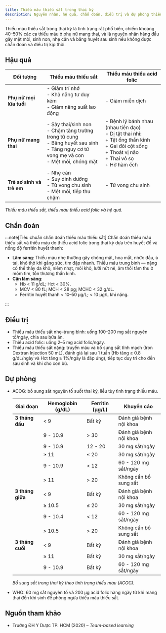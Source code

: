 ```yaml
---
title: Thiếu máu thiếu sắt trong thai kỳ
description: Nguyên nhân, hệ quả, chẩn đoán, điều trị và dự phòng thiếu máu thiếu sắt trong thai kỳ.
---
```


Thiếu máu thiếu sắt trong thai kỳ là tình trạng rất phổ biến, chiếm khoảng 40–50% các ca thiếu máu ở phụ nữ mang thai, và là nguyên nhân hàng đầu gây mệt mỏi, sinh non, nhẹ cân và băng huyết sau sinh nếu không được chẩn đoán và điều trị kịp thời.

## Hậu quả

| Đối tượng                 | Thiếu máu thiếu sắt                                                                                                                          | Thiếu máu thiếu acid folic                                                                                                                                    |
| ------------------------- | -------------------------------------------------------------------------------------------------------------------------------------------- | ------------------------------------------------------------------------------------------------------------------------------------------------------------- |
| **Phụ nữ mọi lứa tuổi**   | - Giảm trí nhớ<br>- Khả năng tư duy kém<br>- Giảm năng suất lao động                                                                         | - Giảm miễn dịch                                                                                                                                              |
| **Phụ nữ mang thai**      | - Sảy thai/sinh non<br>- Chậm tăng trưởng trong tử cung<br>- Băng huyết sau sinh<br>- Tăng nguy cơ tử vong mẹ và con<br>- Mệt mỏi, chóng mặt | - Bệnh lý bánh nhau (nhau tiền đạo)<br>- Dị tật thai nhi:<br> + Tật ống thần kinh<br> + Gai đôi cột sống<br> + Thoát vị não<br> + Thai vô sọ<br> + Hở hàm ếch |
| **Trẻ sơ sinh và trẻ em** | - Nhẹ cân<br>- Suy dinh dưỡng<br>- Tử vong chu sinh<br>- Mệt mỏi, tiếp thu chậm                                                              | - Tử vong chu sinh                                                                                                                                            |

_Thiếu máu thiếu sắt, thiếu máu thiếu acid folic và hệ quả._

## Chẩn đoán

:::note[Tiêu chuẩn chẩn đoán thiếu máu thiếu sắt]
Chẩn đoán thiếu máu thiếu sắt và thiếu máu do thiếu acid folic trong thai kỳ dựa trên huyết đồ và nồng độ ferritin huyết thanh:

- **Lâm sàng**: Thiếu máu nhẹ thường gây chóng mặt, hoa mắt, nhức đầu, ù tai, khó thở khi gắng sức, tim đập nhanh. Thiếu máu trung bình — nặng có thể thấy da khô, niêm nhạt, môi khô, lưỡi nứt nẻ, âm thổi tâm thu ở mỏm tim, tổn thương thần kinh.
- **Cận lâm sàng**:
  - Hb < 11 g/dL; Hct < 30%.
  - MCV < 80 fL; MCH < 28 pg; MCHC < 32 g/dL.
  - Ferritin huyết thanh < 10–50 µg/L; < 10 µg/L khi nặng.

:::

## Điều trị

- Thiếu máu thiếu sắt nhẹ–trung bình: uống 100–200 mg sắt nguyên tố/ngày, chia sau bữa ăn.
- Thiếu acid folic: uống 2–5 mg acid folic/ngày.
- Thiếu máu thiếu sắt nặng: truyền máu và bổ sung sắt tĩnh mạch (Iron Dextran Injection 50 mL), đánh giá lại sau 1 tuần (Hb tăng ≥ 0.8 g/dL/ngày và Hct tăng ≥ 1%/ngày là đáp ứng), tiếp tục duy trì cho đến sau sinh và khi cho con bú.

## Dự phòng

- ACOG: bổ sung sắt nguyên tố suốt thai kỳ, liều tùy tình trạng thiếu máu.

  | Giai đoạn        | Hemoglobin (g/dL) | Ferritin (µg/L) | Khuyến cáo             |
  | ---------------- | ----------------- | --------------- | ---------------------- |
  | **3 tháng đầu**  | < 9               | Bất kỳ          | Đánh giá bệnh nội khoa |
  |                  | 9 - 10.9          | > 30            | Đánh giá bệnh nội khoa |
  |                  | 9 - 10.9          | 12 - 20         | 30 mg sắt/ngày         |
  |                  | ≥ 11              | ≤ 20            | 30 mg sắt/ngày         |
  |                  | 9 - 10.9          | < 12            | 60 - 120 mg sắt/ngày   |
  |                  | > 11              | > 20            | Không cần bổ sung sắt  |
  | **3 tháng giữa** | < 9               | Bất kỳ          | Đánh giá bệnh nội khoa |
  |                  | ≥ 10.5            | ≤ 20            | 30 mg sắt/ngày         |
  |                  | 9 - 10.4          | < 12            | 60 - 120 mg sắt/ngày   |
  |                  | > 10.5            | > 20            | Không cần bổ sung sắt  |
  | **3 tháng cuối** | < 9               | Bất kỳ          | Đánh giá bệnh nội khoa |
  |                  | ≥ 11              | Bất kỳ          | 30 mg sắt/ngày         |
  |                  | 9 - 10.9          | Bất kỳ          | 60 - 120 mg sắt/ngày   |

  _Bổ sung sắt trong thai kỳ theo tình trạng thiếu máu (ACOG)._

- WHO: 60 mg sắt nguyên tố và 200 µg acid folic hàng ngày từ khi mang thai đến khi sinh để phòng ngừa thiếu máu thiếu sắt.

## Nguồn tham khảo

- Trường ĐH Y Dược TP. HCM (2020) – _Team-based learning_
